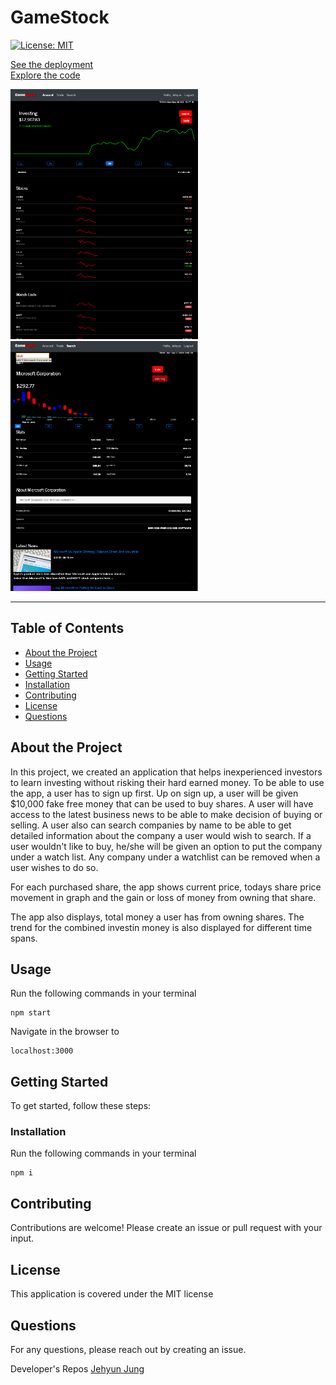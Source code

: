 # GameStock

[![License: MIT](https://img.shields.io/badge/License-MIT-yellow.svg)](https://opensource.org/licenses/MIT)
<!-- ![Userpage](assets/user.png) ![Searchpage](assets/search.png) -->

[See the deployment](https://evening-temple-09944.herokuapp.com/)  
[Explore the code](https://github.com/congmul/gamestock-ver02)

<img src='assets/user.png' width='300px' height='400px' />
<img src='assets/search.png' width='300px' height='400px' />

---

## Table of Contents
- [About the Project](#About-the-Project)
- [Usage](#Usage)
- [Getting Started](#Getting-Started)
- [Installation](#Installation)
- [Contributing](#Contributing)
- [License](#License)
- [Questions](#Questions)

## About the Project
In this project, we created an application that helps inexperienced investors to learn investing without risking their hard earned money. To be able to use the app, a user has to sign up first. Up on sign up, a user will be given $10,000 fake free money that can be used to buy shares. A user will have access to the latest business news to be able to make decision of buying or selling. A user also can search companies by name to be able to get detailed information about the company a user would wish to search. If a user wouldn't like to buy, he/she will be given an option to put the company under a watch list. Any company under a watchlist can be removed when a user wishes to do so.

For each purchased share, the app shows current price, todays share price movement in graph and the gain or loss of money from owning that share.

The app also displays, total money a user has from owning shares. The trend for the combined investin money is also displayed for different time spans.
## Usage

Run the following commands in your terminal

    npm start

Navigate in the browser to

    localhost:3000

## Getting Started

To get started, follow these steps:

### Installation

Run the following commands in your terminal

    npm i

## Contributing

Contributions are welcome! Please create an issue or pull request with your input.

## License

This application is covered under the MIT license

## Questions

For any questions, please reach out by creating an issue.

Developer's Repos
[Jehyun Jung](https://github.com/congmul)  

